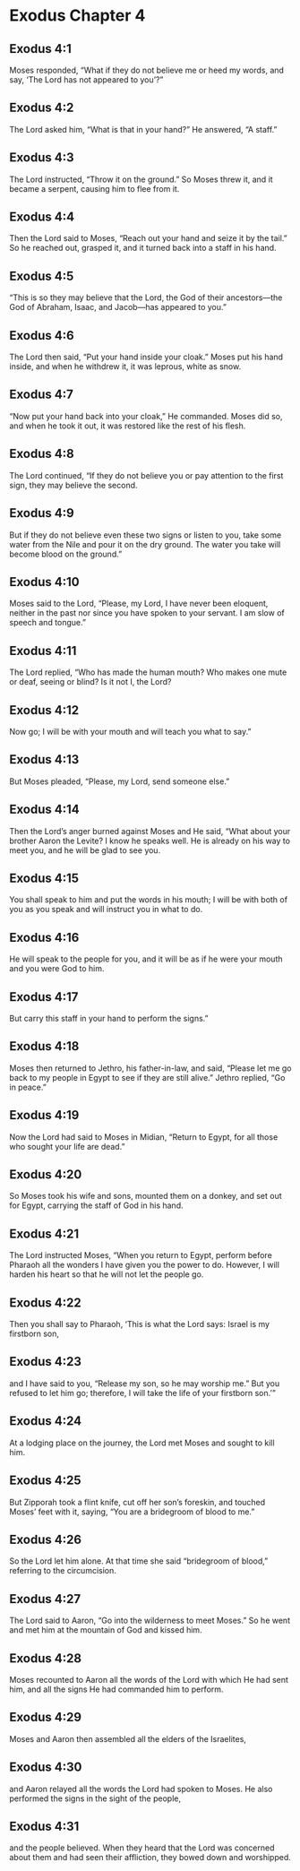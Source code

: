 # Exodus Chapter 4

## Exodus 4:1
Moses responded, “What if they do not believe me or heed my words, and say, ‘The Lord has not appeared to you’?”

## Exodus 4:2
The Lord asked him, “What is that in your hand?” He answered, “A staff.”

## Exodus 4:3
The Lord instructed, “Throw it on the ground.” So Moses threw it, and it became a serpent, causing him to flee from it.

## Exodus 4:4
Then the Lord said to Moses, “Reach out your hand and seize it by the tail.” So he reached out, grasped it, and it turned back into a staff in his hand.

## Exodus 4:5
“This is so they may believe that the Lord, the God of their ancestors—the God of Abraham, Isaac, and Jacob—has appeared to you.”

## Exodus 4:6
The Lord then said, “Put your hand inside your cloak.” Moses put his hand inside, and when he withdrew it, it was leprous, white as snow.

## Exodus 4:7
“Now put your hand back into your cloak,” He commanded. Moses did so, and when he took it out, it was restored like the rest of his flesh.

## Exodus 4:8
The Lord continued, “If they do not believe you or pay attention to the first sign, they may believe the second.

## Exodus 4:9
But if they do not believe even these two signs or listen to you, take some water from the Nile and pour it on the dry ground. The water you take will become blood on the ground.”

## Exodus 4:10
Moses said to the Lord, “Please, my Lord, I have never been eloquent, neither in the past nor since you have spoken to your servant. I am slow of speech and tongue.”

## Exodus 4:11
The Lord replied, “Who has made the human mouth? Who makes one mute or deaf, seeing or blind? Is it not I, the Lord?

## Exodus 4:12
Now go; I will be with your mouth and will teach you what to say.”

## Exodus 4:13
But Moses pleaded, “Please, my Lord, send someone else.”

## Exodus 4:14
Then the Lord’s anger burned against Moses and He said, “What about your brother Aaron the Levite? I know he speaks well. He is already on his way to meet you, and he will be glad to see you.

## Exodus 4:15
You shall speak to him and put the words in his mouth; I will be with both of you as you speak and will instruct you in what to do.

## Exodus 4:16
He will speak to the people for you, and it will be as if he were your mouth and you were God to him.

## Exodus 4:17
But carry this staff in your hand to perform the signs.”

## Exodus 4:18
Moses then returned to Jethro, his father-in-law, and said, “Please let me go back to my people in Egypt to see if they are still alive.” Jethro replied, “Go in peace.”

## Exodus 4:19
Now the Lord had said to Moses in Midian, “Return to Egypt, for all those who sought your life are dead.”

## Exodus 4:20
So Moses took his wife and sons, mounted them on a donkey, and set out for Egypt, carrying the staff of God in his hand.

## Exodus 4:21
The Lord instructed Moses, “When you return to Egypt, perform before Pharaoh all the wonders I have given you the power to do. However, I will harden his heart so that he will not let the people go.

## Exodus 4:22
Then you shall say to Pharaoh, ‘This is what the Lord says: Israel is my firstborn son,

## Exodus 4:23
and I have said to you, “Release my son, so he may worship me.” But you refused to let him go; therefore, I will take the life of your firstborn son.’”

## Exodus 4:24
At a lodging place on the journey, the Lord met Moses and sought to kill him.

## Exodus 4:25
But Zipporah took a flint knife, cut off her son’s foreskin, and touched Moses’ feet with it, saying, “You are a bridegroom of blood to me.”

## Exodus 4:26
So the Lord let him alone. At that time she said “bridegroom of blood,” referring to the circumcision.

## Exodus 4:27
The Lord said to Aaron, “Go into the wilderness to meet Moses.” So he went and met him at the mountain of God and kissed him.

## Exodus 4:28
Moses recounted to Aaron all the words of the Lord with which He had sent him, and all the signs He had commanded him to perform.

## Exodus 4:29
Moses and Aaron then assembled all the elders of the Israelites,

## Exodus 4:30
and Aaron relayed all the words the Lord had spoken to Moses. He also performed the signs in the sight of the people,

## Exodus 4:31
and the people believed. When they heard that the Lord was concerned about them and had seen their affliction, they bowed down and worshipped.
